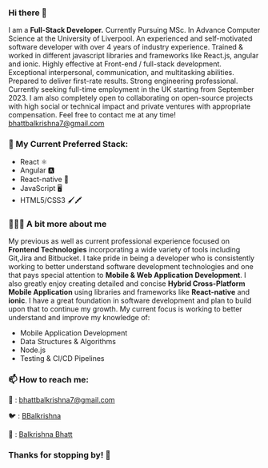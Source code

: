<!--
**BalkrishnaBhatt/BalkrishnaBhatt** is a ✨ _special_ ✨ repository because its `README.md` (this file) appears on your GitHub profile.

Here are some ideas to get you started:

- 🔭 I’m currently working on ...
- 🌱 I’m currently learning ...
- 👯 I’m looking to collaborate on ...
- 🤔 I’m looking for help with ...
- 💬 Ask me about ...
- 📫 How to reach me: ...
- 😄 Pronouns: ...
- ⚡ Fun fact: ...
-->

### Hi there 👋
I am a **Full-Stack Developer.** Currently Pursuing MSc. In Advance Computer Science at the University of Liverpool. An experienced and self-motivated software developer with over 4 years of industry experience. Trained & worked in different javascript libraries and frameworks like React.js, angular and ionic. Highly effective at Front-end / full-stack development. Exceptional interpersonal, communication, and multitasking abilities. Prepared to deliver first-rate results. Strong engineering professional. Currently seeking full-time employment in the UK starting from September 2023. I am also completely open to collaborating on open-source projects with high social or technical impact and private ventures with appropriate compensation. Feel free to contact me at any time! [bhattbalkrishna7@gmail.com](bhattbalkrishna7@gmail.com)


### 🔭  My Current Preferred Stack:

- React ⚛️
- Angular 🅰️
- React-native 📱
- JavaScript 🖥
- HTML5/CSS3 🖌🖍

### 👨🏻‍💻 A bit more about me

My previous as well as current professional experience focused on **Frontend Technologies** incorporating a wide variety of tools including Git,Jira and Bitbucket. I take pride in being a developer who is consistently working to better understand software development technologies and one that pays special attention to **Mobile & Web Application Development**. I also greatly enjoy creating detailed and concise **Hybrid Cross-Platform Mobile Application** using libraries and frameworks like **React-native** and **ionic**. I have a great foundation in software development and plan to build upon that to continue my growth. My current focus is working to better understand and improve my knowledge of:

- Mobile Application Development 
- Data Structures & Algorithms
- Node.js
- Testing & CI/CD Pipelines

### 📫 How to reach me:

📧 : [bhattbalkrishna7@gmail.com](bhattbalkrishna7@gmail.com)

🐦 : [BBalkrishna](https://twitter.com/BBalkrishna)

🔗 : [Balkrishna Bhatt](https://www.linkedin.com/in/bhattbalkrishna7/)

### Thanks for stopping by! 👋 
